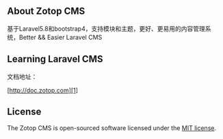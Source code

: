 ## About Zotop CMS

基于Laravel5.8和bootstrap4，支持模块和主题，更好、更易用的内容管理系统，Better && Easier Laravel CMS

## Learning Laravel CMS

文档地址：

[http://doc.zotop.com][1]

## License

The Zotop CMS is open-sourced software licensed under the [MIT license](http://opensource.org/licenses/MIT).


  [1]: http://doc.zotop.com
